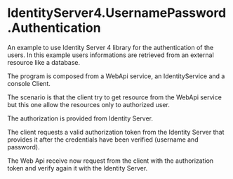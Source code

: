 # IdentityServer4.UsernamePassword.Authentication

An example to use Identity Server 4 library for the authentication of the users.
In this example users informations are retrieved from an external resource like a database.

The program is composed from a WebApi service, an IdentityService and a console Client.

The scenario is that the client try to get resource from the WebApi service but this one allow the resources only 
to authorized user.

The authorization is provided from Identity Server.

The client requests a valid authorization token from the Identity Server 
that provides it after the credentials have been verified (username and password).

The Web Api receive now request from the client with the authorization token and verify again it with the Identity Server.
